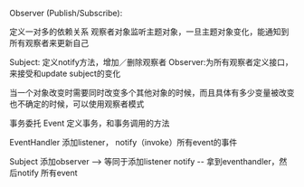 Observer (Publish/Subscribe):

定义一对多的依赖关系
观察者对象监听主题对象，一旦主题对象变化，能通知到所有观察者来更新自己

Subject: 定义notify方法，增加／删除观察者
Observer:为所有观察者定义接口，来接受和update subject的变化

当一个对象改变时需要同时改变多个其他对象的时候，而且具体有多少变量被改变也不确定的时候，可以使用观察者模式

事务委托
Event
定义事务，和事务调用的方法

EventHandler
添加listener， notify（invoke）所有event的事件

Subject
添加observer --> 等同于添加listener
notify -- 拿到eventhandler，然后notify 所有event


